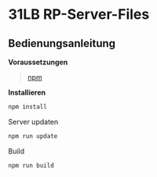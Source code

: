 # 31LB RP-Server-Files

## Bedienungsanleitung

**Voraussetzungen**
> [npm](https://www.npmjs.com/)


**Installieren**
```sh
npm install
```

Server updaten
```sh
npm run update
```

Build
```sh
npm run build
```